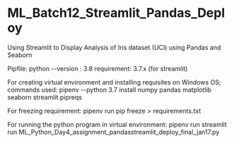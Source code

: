# ML_Batch12_Streamlit_Pandas_Deploy
Using Streamlit to Display Analysis of Iris dataset (UCI) using Pandas and Seaborn

Pipfile: python --version : 3.8
requirement: 3.7.x (for streamlit)

For creating virtual environment and installing requisites on Windows OS; commands used:
pipenv --python 3.7 install numpy pandas matplotlib seaborn streamlit pipreqs

For freezing requirement:
pipenv run pip freeze > requirements.txt

For running the python program in virtual environment:
pipenv run streamlit run ML_Python_Day4_assignment_pandasstreamlit_deploy_final_jan17.py
